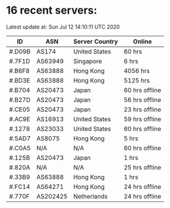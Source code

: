 # 16 recent servers:

Latest update at: Sun Jul 12 14:10:11 UTC 2020

| ID | ASN | Server Country | Online |
| -- | --- | -------------- | ------ |
| #.D09B | AS174 | United States | 60 hrs |
| #.7F1D | AS63949 | Singapore | 6 hrs |
| #.B6F8 | AS63888 | Hong Kong | 4056 hrs |
| #.BD3E | AS63888 | Hong Kong | 5125 hrs |
| #.B704 | AS20473 | Japan | 60 hrs offline |
| #.B27D | AS20473 | Japan | 56 hrs offline |
| #.CE05 | AS20473 | Japan | 23 hrs offline |
| #.AC9E | AS16913 | United States | 59 hrs offline |
| #.1278 | AS23033 | United States | 60 hrs offline |
| #.5AD7 | AS8075 | Hong Kong | 5 hrs |
| #.C0A5 | N/A | N/A | 60 hrs offline |
| #.125B | AS20473 | Japan | 1 hrs |
| #.820A | N/A | N/A | 25 hrs offline |
| #.33B9 | AS63888 | Hong Kong | 1 hrs |
| #.FC14 | AS64271 | Hong Kong | 24 hrs offline |
| #.770F | AS202425 | Netherlands | 24 hrs offline |

